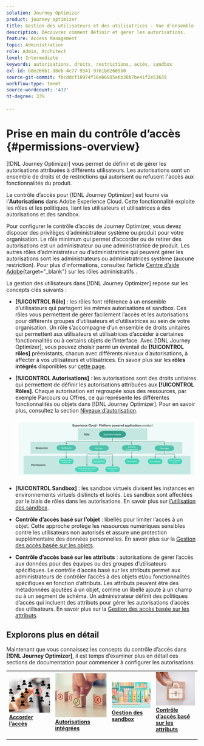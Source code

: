 ```yaml
---
solution: Journey Optimizer
product: journey optimizer
title: Gestion des utilisateurs et des utilisatrices - Vue d’ensemble
description: Découvrez comment définir et gérer les autorisations.
feature: Access Management
topic: Administration
role: Admin, Architect
level: Intermediate
keywords: autorisations, droits, restrictions, accès, sandbox
exl-id: b8e266b1-d8eb-4c77-9341-9761b82609b0
source-git-commit: fbcddcf10974f16eb6885ebb38b7be41f2e53639
workflow-type: tm+mt
source-wordcount: '437'
ht-degree: 33%

---
```


# Prise en main du contrôle d’accès {#permissions-overview}

[!DNL Journey Optimizer] vous permet de définir et de gérer les autorisations attribuées à différents utilisateurs. Les autorisations sont un ensemble de droits et de restrictions qui autorisent ou refusent l&#39;accès aux fonctionnalités du produit.

Le contrôle d’accès pour [!DNL Journey Optimizer] est fourni via l’**Autorisations** dans Adobe Experience Cloud. Cette fonctionnalité exploite les rôles et les politiques, liant les utilisateurs et utilisatrices à des autorisations et des sandbox.

Pour configurer le contrôle d’accès de Journey Optimizer, vous devez disposer des privilèges d’administrateur système ou produit pour votre organisation. Le rôle minimum qui permet d’accorder ou de retirer des autorisations est un administrateur ou une administratrice de produit. Les autres rôles d’administrateur ou d’administratrice qui peuvent gérer les autorisations sont les administrateurs ou administratrices système (aucune restriction). Pour plus d’informations, consultez l’article [Centre d’aide Adobe](https://helpx.adobe.com/fr/enterprise/using/admin-roles.html){target="_blank"} sur les rôles administratifs .

<!-- A high-level workflow for gaining and assigning access permissions can be summarized as follows:

* After licensing [!DNL Journey Optimizer], an email is sent to the administrator specified during licensing.
* The administrator logs in to Adobe Admin Console and selects [!DNL Journey Optimizer] from the list of products on the overview page.
* To grant access to [!DNL Journey Optimizer], it is recommended that the administrator add users to the default product profile
* In Experience Platform Permissions, the administrator can create new roles or edit the permissions and users for any existing roles.
* When creating or editing a role, the administrator adds users to the role using the users tab, and grants permissions to these users (such as "Read Datasets" or "Manage Schemas") by editing the role's permissions. Similarly, the administrator can assign access to sandboxes using the same editing option.
* When users log in to the Journey Optimizer user interface, their access to capabilities is driven by the permissions that have been granted to them from the previous step. For example, if a user does not have the View Datasets permission, the Datasets tab in the side menu will not be visible to that user.-->


La gestion des utilisateurs dans [!DNL Journey Optimizer] repose sur les concepts clés suivants :

* **[!UICONTROL Rôle]** : les rôles font référence à un ensemble d’utilisateurs qui partagent les mêmes autorisations et sandbox. Ces rôles vous permettent de gérer facilement l’accès et les autorisations pour différents groupes d’utilisateurs et d’utilisatrices au sein de votre organisation. Un rôle s’accompagne d’un ensemble de droits unitaires qui permettent aux utilisateurs et utilisatrices d’accéder à certaines fonctionnalités ou à certains objets de l’interface.
Avec [!DNL Journey Optimizer], vous pouvez choisir parmi un éventail de **[!UICONTROL rôles]** préexistants, chacun avec différents niveaux d’autorisations, à affecter à vos utilisateurs et utilisatrices. En savoir plus sur les **rôles intégrés** disponibles sur [cette page](ootb-product-profiles.md).

* **[!UICONTROL Autorisations]** : les autorisations sont des droits unitaires qui permettent de définir les autorisations attribuées aux **[!UICONTROL Rôles]**. Chaque autorisation est regroupée sous des ressources, par exemple Parcours ou Offres, ce qui représente les différentes fonctionnalités ou objets dans [!DNL Journey Optimizer]. Pour en savoir plus, consultez la section [Niveaux d’autorisation](high-low-permissions.md).

  ![](assets/do-not-localize/permissions_2.png)

* **[!UICONTROL Sandbox]** : les sandbox virtuels divisent les instances en environnements virtuels distincts et isolés. Les sandbox sont affectées par le biais de rôles dans les autorisations. En savoir plus sur [l’utilisation des sandbox](sandboxes.md).

* **Contrôle d’accès basé sur l’objet** : libellés pour limiter l’accès à un objet. Cette approche protège les ressources numériques sensibles contre les utilisateurs non autorisés et assure une protection supplémentaire des données personnelles. En savoir plus sur la [Gestion des accès basée sur les objets](object-based-access.md).

* **Contrôle d’accès basé sur les attributs** : autorisations de gérer l’accès aux données pour des équipes ou des groupes d’utilisateurs spécifiques. Le contrôle d’accès basé sur les attributs permet aux administrateurs de contrôler l’accès à des objets et/ou fonctionnalités spécifiques en fonction d’attributs. Les attributs peuvent être des métadonnées ajoutées à un objet, comme un libellé ajouté à un champ ou à un segment de schéma. Un administrateur définit des politiques d’accès qui incluent des attributs pour gérer les autorisations d’accès des utilisateurs. En savoir plus sur la [Gestion des accès basée sur les attributs](attribute-based-access.md).


## Explorons plus en détail

Maintenant que vous connaissez les concepts du contrôle d’accès dans **[!DNL Journey Optimizer]**, il est temps d’examiner plus en détail ces sections de documentation pour commencer à configurer les autorisations.


<table style="table-layout:fixed"><tr style="border: 0;">
<td>
<a href="permissions.md">
<img alt="Autorisations" src="assets/do-not-localize/role.jpg">
</a>
<div>
<a href="permissions.md"><strong>Accorder l’accès</strong></a>
</div>
<p>
</td>
<td>
<a href="ootb-permissions.md">
<img alt="Autorisations intégrées" src="assets/do-not-localize/select.jpg">
</a>
<div>
<a href="ootb-permissions.md"><strong>Autorisations intégrées</strong></a>
</div>
<p>
</td>
<td>
<a href="sandboxes.md">
<img alt="gestion des sandbox" src="assets/do-not-localize/sandboxes.jpg">
</a>
<div>
<a href="sandboxes.md"><strong>Gestion des sandbox</strong></a>
</div>
<p></td>
<td>
<a href="attribute-based-access.md">
<img alt="Contrôle d’accès basé sur les attributs" src="assets/do-not-localize/data-access.jpeg">
</a>
<div>
<a href="attribute-based-access.md"><strong> Contrôle d’accès basé sur les attributs </strong></a>
</div>
<p>
</td>
</tr></table>